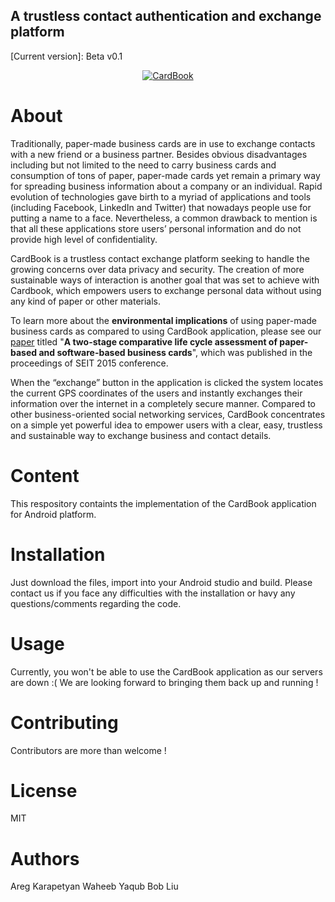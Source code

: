 <h2>A trustless contact authentication and exchange platform</h2> 
[Current version]: Beta v0.1
<br>
<p align="center">
  <a href="http://www.youtube.com/watch?v=0PCy7ZdYCAM"><img src="http://img.youtube.com/vi/0PCy7ZdYCAM/0.jpg" alt="CardBook"/></a>
</p>

<h1>About</h1>

Traditionally, paper-made business cards are in use to exchange contacts with a new friend or a business partner. Besides obvious
disadvantages including but not limited to the need to carry business cards and consumption of tons of paper, paper-made cards yet remain a primary way for spreading business information about a company or an individual. Rapid evolution of technologies gave birth to a myriad of applications and tools (including Facebook, LinkedIn and Twitter) that nowadays people use for putting a name to a face. Nevertheless, a common drawback to mention is that all these applications store users’ personal information and do not provide high level of confidentiality.

CardBook is a trustless contact exchange platform seeking to handle the growing concerns over data privacy and security. The creation of more sustainable ways of interaction is another goal that was set to achieve with Cardbook, which empowers users to exchange personal data without using any kind of paper or other materials.

To learn more about the <b>environmental implications</b> of using paper-made business cards as compared to using CardBook application, please see our <a href="https://www.sciencedirect.com/science/article/pii/S1877050915009382">paper</a> titled "<b>A two-stage comparative life cycle assessment of paper-based and software-based business cards</b>", which was published in the proceedings of SEIT 2015 conference.

When the “exchange” button in the application is clicked the system locates the current GPS coordinates of the users and instantly exchanges their information over the internet in a completely secure manner. Compared to other business-oriented social networking services, CardBook concentrates on a simple yet powerful idea to empower users with a clear, easy, trustless and sustainable way to exchange business and contact details.

<h1>Content</h1>
This respository containts the implementation of the CardBook application for Android platform. 

<h1>Installation</h1>
Just download the files, import into your Android studio and build. Please contact us if you face any difficulties with the installation or havy any questions/comments regarding the code. 

<h1>Usage</h1>
Currently, you won't be able to use the CardBook application as our servers are down :( We are looking forward to bringing them back up and running !

<h1>Contributing</h1>

Contributors are more than welcome !

<h1>License</h1>
MIT

<h1>Authors</h1>
Areg Karapetyan
Waheeb Yaqub
Bob Liu
